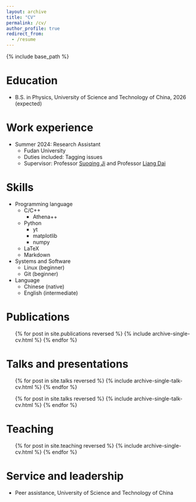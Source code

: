 ```yaml
---
layout: archive
title: "CV"
permalink: /cv/
author_profile: true
redirect_from:
  - /resume
---
```


{% include base_path %}

Education
======
* B.S. in Physics, University of Science and Technology of China, 2026 (expected)

Work experience
======
* Summer 2024: Research Assistant
  * Fudan University
  * Duties included: Tagging issues
  * Supervisor: Professor [Suoqing Ji](https://astro.fudan.edu.cn/astro_en/7d/74/c45747a687476/page.htm) and Professor [Liang Dai](https://physics.berkeley.edu/people/faculty/liang-dai)
  
Skills
======
* Programming language
  * C/C++
    * Athena++
  * Python
    * yt
    * matplotlib
    * numpy
  * LaTeX
  * Markdown
* Systems and Software
  * Linux (beginner)
  * Git (beginner)
* Language
  * Chinese (native)
  * English (intermediate)

Publications
======
  <ul>{% for post in site.publications reversed %}
    {% include archive-single-cv.html %}
  {% endfor %}</ul>
  
Talks and presentations
======
  <ul>{% for post in site.talks reversed %}
    {% include archive-single-talk-cv.html  %}
  {% endfor %}</ul>
  
  <ul>{% for post in site.talks reversed %}
    {% include archive-single-talk-cv.html  %}
  {% endfor %}</ul>
  
Teaching
======
  <ul>{% for post in site.teaching reversed %}
    {% include archive-single-cv.html %}
  {% endfor %}</ul>
  
Service and leadership
======
* Peer assistance, University of Science and Technology of China
